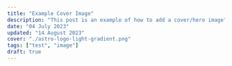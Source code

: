 ```yaml
---
title: "Example Cover Image"
description: "This post is an example of how to add a cover/hero image"
date: "04 July 2023"
updated: "14 August 2023"
cover: "./astro-logo-light-gradient.png"
tags: ["test", "image"]
draft: true
---
```


